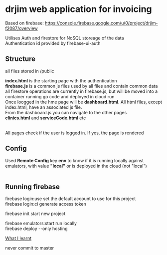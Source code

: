# drjim web application for invoicing

Based on firebase: https://console.firebase.google.com/u/0/project/drjim-f2087/overview

Utilises Auth and firestore for NoSQL storeage of the data <br>
Authentication id provided by firebase-ui-auth

## Structure

all files stored in /public <br>

**index.html** is the starting page with the authentication <br>
**firebase.js** is a common js files used by all files and contain common data <br>
all firestore operations are currently in firebase.js, but will be moved into a container running go code and deployed in cloud run <br>
Once loogged in the hme page will be **dashboard.html**. All html files, except index.html, have an associated js file. <br>
From the dashboard.js you can navigate to the other pages<br>
**clinics.html** and **serviceCode.html** etc<br><br>

All pages check if the user is logged in. If yes, the page is rendered

## Config
Used **Remote Config** key **env** to know if it is running locally against emulators, with value **"local"** or is deployed in the cloud (not "local")<br><br>
## Running firebase

 firebase login:use <email>   set the default account to use for this project<br>
 firebase login:ci             generate access token <br>

 firebase init                 start new project <br>

 firebase emulators:start      run locally <br>
 firebase deploy               --only hosting <br>

[What I learnt](./public/MyJourney.md)

never commit to master


